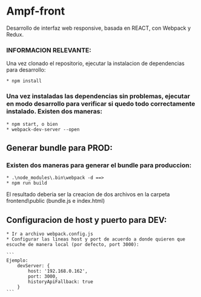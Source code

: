 # Ampf-front

Desarrollo de interfaz web responsive, basada en REACT, con Webpack y Redux.

### INFORMACION RELEVANTE:

Una vez clonado el repositorio, ejecutar la instalacion de dependencias para desarrollo:
    
    * npm install 

### Una vez instaladas las dependencias sin problemas, ejecutar en modo desarrollo para verificar si quedo todo correctamente instalado. Existen dos maneras:
    
    * npm start, o bien 
    * webpack-dev-server --open
    

## Generar bundle para PROD:
### Existen dos maneras para generar el bundle para produccion:
    
    * .\node_modules\.bin\webpack -d ==> 
    * npm run build
    
El resultado deberia ser la creacion de dos archivos en la carpeta frontend\public (bundle.js e index.html)

## Configuracion de host y puerto para DEV:
    
    * Ir a archivo webpack.config.js
    * Configurar las lineas host y port de acuerdo a donde quieren que escuche de manera local (por defecto, port 3000):
    
    ```
    Ejemplo:
        devServer: {
            host: '192.168.0.162',
            port: 3000,
            historyApiFallback: true       
        }
    ```

